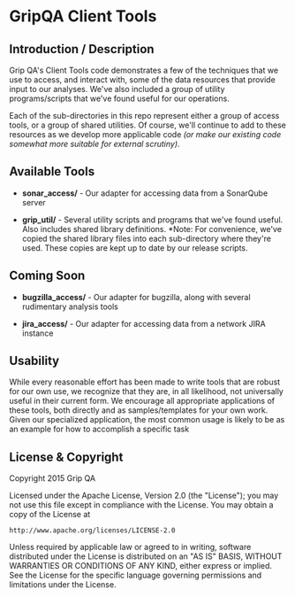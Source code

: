 GripQA Client Tools
=========================

Introduction / Description
----------------------

Grip QA's Client Tools code demonstrates a few of the techniques that we use
to access, and interact with, some
of the data resources that provide input to our analyses. We've also included
a group of utility programs/scripts that we've found useful for our operations.

Each of the sub-directories in this repo represent either a group of access
tools, or a group of shared utilities. Of course, we'll continue to add to
these resources as we
develop more applicable code *(or make our existing code somewhat more suitable
for external scrutiny)*.

Available Tools
----------------------

* **sonar_access/** - Our adapter for accessing data from a SonarQube server

* **grip_util/** - Several utility scripts and programs that we've found useful.
  Also includes shared library definitions. *Note: For convenience, we've copied
the shared library files into each sub-directory where they're used. These
copies are kept up to date by our release scripts.

Coming Soon
----------------------

* **bugzilla_access/** - Our adapter for bugzilla, along with several rudimentary
analysis tools

* **jira_access/** - Our adapter for accessing data from a network JIRA instance

Usability
----------------------

While every reasonable effort has been made to write tools that are robust for
our own use, we recognize that they are, in all likelihood, not universally
useful in their current form. We encourage all appropriate applications of these
tools,
both directly and as samples/templates for your own work. Given our specialized
application, the most common usage is likely to be as an example for how to
accomplish a specific task

License & Copyright
----------------------

Copyright 2015 Grip QA

Licensed under the Apache License, Version 2.0 (the "License");
you may not use this file except in compliance with the License.
You may obtain a copy of the License at

    http://www.apache.org/licenses/LICENSE-2.0

Unless required by applicable law or agreed to in writing, software
distributed under the License is distributed on an "AS IS" BASIS,
WITHOUT WARRANTIES OR CONDITIONS OF ANY KIND, either express or implied.
See the License for the specific language governing permissions and
limitations under the License.
